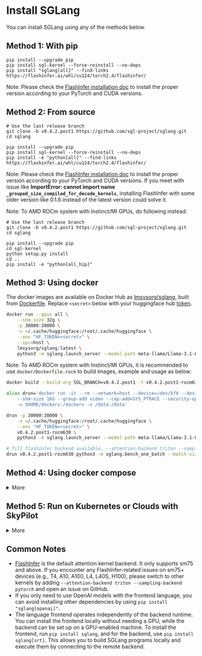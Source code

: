 # Install SGLang

You can install SGLang using any of the methods below.

## Method 1: With pip
```
pip install --upgrade pip
pip install sgl-kernel --force-reinstall --no-deps
pip install "sglang[all]" --find-links https://flashinfer.ai/whl/cu124/torch2.4/flashinfer/
```

Note: Please check the [FlashInfer installation doc](https://docs.flashinfer.ai/installation.html) to install the proper version according to your PyTorch and CUDA versions.

## Method 2: From source
```
# Use the last release branch
git clone -b v0.4.2.post1 https://github.com/sgl-project/sglang.git
cd sglang

pip install --upgrade pip
pip install sgl-kernel --force-reinstall --no-deps
pip install -e "python[all]" --find-links https://flashinfer.ai/whl/cu124/torch2.4/flashinfer/
```

Note: Please check the [FlashInfer installation doc](https://docs.flashinfer.ai/installation.html) to install the proper version according to your PyTorch and CUDA versions. If you meet with issue like **ImportError: cannot import name `_grouped_size_compiled_for_decode_kernels`**, installing FlashInfer with some older version like 0.1.6 instead of the latest version could solve it.

Note: To AMD ROCm system with Instinct/MI GPUs, do following instead:

```
# Use the last release branch
git clone -b v0.4.2.post1 https://github.com/sgl-project/sglang.git
cd sglang

pip install --upgrade pip
cd sgl-kernel
python setup.py install
cd ..
pip install -e "python[all_hip]"
```

## Method 3: Using docker
The docker images are available on Docker Hub as [lmsysorg/sglang](https://hub.docker.com/r/lmsysorg/sglang/tags), built from [Dockerfile](https://github.com/sgl-project/sglang/tree/main/docker).
Replace `<secret>` below with your huggingface hub [token](https://huggingface.co/docs/hub/en/security-tokens).

```bash
docker run --gpus all \
    --shm-size 32g \
    -p 30000:30000 \
    -v ~/.cache/huggingface:/root/.cache/huggingface \
    --env "HF_TOKEN=<secret>" \
    --ipc=host \
    lmsysorg/sglang:latest \
    python3 -m sglang.launch_server --model-path meta-llama/Llama-3.1-8B-Instruct --host 0.0.0.0 --port 30000
```

Note: To AMD ROCm system with Instinct/MI GPUs, it is recommended to use `docker/Dockerfile.rocm` to build images, example and usage as below:

```bash
docker build --build-arg SGL_BRANCH=v0.4.2.post1 -t v0.4.2.post1-rocm630 -f Dockerfile.rocm .

alias drun='docker run -it --rm --network=host --device=/dev/kfd --device=/dev/dri --ipc=host \
    --shm-size 16G --group-add video --cap-add=SYS_PTRACE --security-opt seccomp=unconfined \
    -v $HOME/dockerx:/dockerx -v /data:/data'

drun -p 30000:30000 \
    -v ~/.cache/huggingface:/root/.cache/huggingface \
    --env "HF_TOKEN=<secret>" \
    v0.4.2.post1-rocm630 \
    python3 -m sglang.launch_server --model-path meta-llama/Llama-3.1-8B-Instruct --host 0.0.0.0 --port 30000

# Till flashinfer backend available, --attention-backend triton --sampling-backend pytorch are set by default
drun v0.4.2.post1-rocm630 python3 -m sglang.bench_one_batch --batch-size 32 --input 1024 --output 128 --model amd/Meta-Llama-3.1-8B-Instruct-FP8-KV --tp 8 --quantization fp8
```

## Method 4: Using docker compose

<details>
<summary>More</summary>

> This method is recommended if you plan to serve it as a service.
> A better approach is to use the [k8s-sglang-service.yaml](https://github.com/sgl-project/sglang/blob/main/docker/k8s-sglang-service.yaml).

1. Copy the [compose.yml](https://github.com/sgl-project/sglang/blob/main/docker/compose.yaml) to your local machine
2. Execute the command `docker compose up -d` in your terminal.
</details>

## Method 5: Run on Kubernetes or Clouds with SkyPilot

<details>
<summary>More</summary>

To deploy on Kubernetes or 12+ clouds, you can use [SkyPilot](https://github.com/skypilot-org/skypilot).

1. Install SkyPilot and set up Kubernetes cluster or cloud access: see [SkyPilot's documentation](https://skypilot.readthedocs.io/en/latest/getting-started/installation.html).
2. Deploy on your own infra with a single command and get the HTTP API endpoint:
<details>
<summary>SkyPilot YAML: <code>sglang.yaml</code></summary>

```yaml
# sglang.yaml
envs:
  HF_TOKEN: null

resources:
  image_id: docker:lmsysorg/sglang:latest
  accelerators: A100
  ports: 30000

run: |
  conda deactivate
  python3 -m sglang.launch_server \
    --model-path meta-llama/Llama-3.1-8B-Instruct \
    --host 0.0.0.0 \
    --port 30000
```
</details>

```bash
# Deploy on any cloud or Kubernetes cluster. Use --cloud <cloud> to select a specific cloud provider.
HF_TOKEN=<secret> sky launch -c sglang --env HF_TOKEN sglang.yaml

# Get the HTTP API endpoint
sky status --endpoint 30000 sglang
```
3. To further scale up your deployment with autoscaling and failure recovery, check out the [SkyServe + SGLang guide](https://github.com/skypilot-org/skypilot/tree/master/llm/sglang#serving-llama-2-with-sglang-for-more-traffic-using-skyserve).
</details>

## Common Notes
- [FlashInfer](https://github.com/flashinfer-ai/flashinfer) is the default attention kernel backend. It only supports sm75 and above. If you encounter any FlashInfer-related issues on sm75+ devices (e.g., T4, A10, A100, L4, L40S, H100), please switch to other kernels by adding `--attention-backend triton --sampling-backend pytorch` and open an issue on GitHub.
- If you only need to use OpenAI models with the frontend language, you can avoid installing other dependencies by using `pip install "sglang[openai]"`.
- The language frontend operates independently of the backend runtime. You can install the frontend locally without needing a GPU, while the backend can be set up on a GPU-enabled machine. To install the frontend, run `pip install sglang`, and for the backend, use `pip install sglang[srt]`. This allows you to build SGLang programs locally and execute them by connecting to the remote backend.
